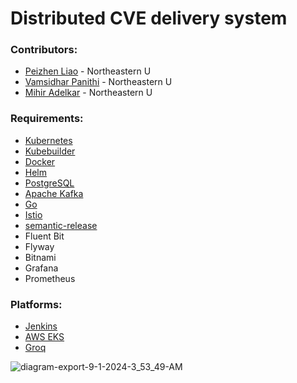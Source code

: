 # Distributed CVE delivery system

### Contributors:
- [Peizhen Liao](https://www.linkedin.com/in/peizhenliao/) - Northeastern U
- [Vamsidhar Panithi](https://www.linkedin.com/in/vamsidhar-panithi/) - Northeastern U
- [Mihir Adelkar](https://www.linkedin.com/in/mihir-adelkar/) - Northeastern U


### Requirements: 
- [Kubernetes](https://kubernetes.io/docs/home/)
- [Kubebuilder](https://book.kubebuilder.io/)
- [Docker](https://www.docker.com/)
- [Helm](https://helm.sh/)
- [PostgreSQL](https://www.postgresql.org/)
- [Apache Kafka](https://kafka.apache.org/)
- [Go](https://go.dev/)
- [Istio](https://istio.io/)
- [semantic-release](https://github.com/semantic-release/semantic-release)
- Fluent Bit
- Flyway
- Bitnami
- Grafana
- Prometheus


### Platforms:
- [Jenkins](https://www.jenkins.io/)
- [AWS EKS](https://aws.amazon.com/eks/)
- [Groq](https://groq.com/)
  
![diagram-export-9-1-2024-3_53_49-AM](https://github.com/user-attachments/assets/415b5ac9-5538-4dba-9c15-c920a6e3a54e)
